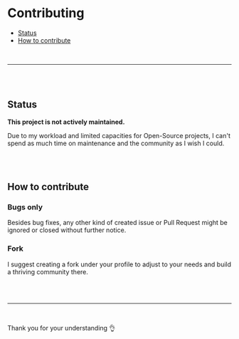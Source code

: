 # Contributing

- [Status](#status)
- [How to contribute](#how-to-contribute)

<br>

---

<br><br>

## Status

**This project is not actively maintained.**

Due to my workload and limited capacities for Open-Source projects, I can't spend as much time on maintenance and the community as I wish I could.

<br><br>

## How to contribute

### Bugs only

Besides bug fixes, any other kind of created issue or Pull Request might be ignored or closed without further notice.

### Fork

I suggest creating a fork under your profile to adjust to your needs and build a thriving community there.

<br><br>

<hr>
<br>

Thank you for your understanding 👌
